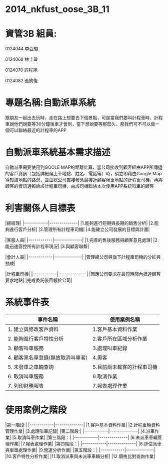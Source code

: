 2014_nkfust_oose_3B_11
======================
資管3B 組員:
======================
0124044 李亞駿


0124068 林士瑋


0124070 許程翔


0124082 張鈞復



專題名稱:自動派車系統
======================
跟朋友一起出去玩時，走在路上想要去下個景點，可是當我們要叫計程車時，計程車說他們說要等30分鐘後車才會到，當下想說要等那麼久，那我們可不可以做一個可以聯絡最近的計程車的APP
  
自動派車系統基本需求描述
======================
自動派車需要使用到GOOLE MAP的距離計算，當公司接收到顧客經由APP所傳遞的客戶資訊（包括詳細候上車地點、姓名、電話等）時，須立即藉由Google Map得知該地點的路況，並由總公司直接發派最接近顧客候車地點的計程車司機，再將顧客的資訊通報給該計程車司機，由該司機聯絡本次使用APP系統叫車的顧客

利害關係人目標表
======================
|總經理|
|------------|--------------|
|1.能夠進行短期與長期的銷售分析|
|2.能夠進行客戶分析|
|3.管理所有計程車司機|
|4.能確立公司發展的目標與計畫|

|客服人員|
|------------|--------------|
|1.完善的售後服務與顧客意見處理|
|2.能迅速管控所有計程車現況|
|3.與顧客聯繫|

|會計人員|
|------------|--------------|
|管理總公司與旗下計程車司機的分紅與抽成|

|計程車司機|	
|------------|--------------|
|因應公司要求在最短時間內抵達顧客要求地點|
|完成委託後回報於公司|

系統事件表
======================
|事件名稱|使用案例名稱|
|------------|--------------|
|1. 建立與修改客戶資料|1.客戶基本資料作業|
|2. 能夠進行客戶特性分析|2.客戶所在區域分析作業|
|3. 顧客叫車服務|3.處理叫車紀錄|
|4. 顧客黑名單登錄(無故取消叫車者)|4.奧客|
|5. 未發車之車輛查詢|5.目前尚未載客的計程車司機|
|6. 取消叫車服務|6.取消作業|
|7. 列印財務報表|7.報表處理作業|
	

使用案例之階段
======================
|第一階段:|
|------------|--------------|
|1.客戶基本資料作業|
|2.計程車輛資料管理作業|
|3.處理叫車記錄|
|第二階段:|
|------------|--------------|
|4.派車作業|
|5.取消叫車作業|
|第三階段：|
|------------|--------------|
|6.未派車車輛管理作業|
|7.報表處理作業|
|第四階段：|
|------------|--------------|
|8.評估派車與車單處理作業|
|9.營運分析作業|
|第五階段：| 
|------------|--------------|
|10.客戶特性分析作業|
|11.取消派車與未派車車輛分析|
|12.價格比對查詢作業|

